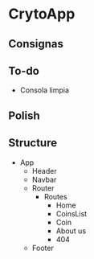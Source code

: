 # CrytoApp

## Consignas

## To-do

- Consola limpia

## Polish

## Structure

- App
  - Header
  - Navbar
  - Router
    - Routes
      - Home
      - CoinsList
      - Coin
      - About us
      - 404
  - Footer
